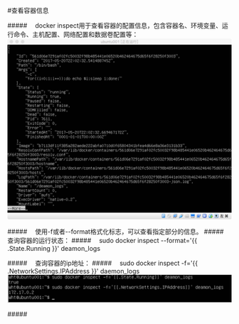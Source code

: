 #查看容器信息

#####&emsp; docker inspect用于查看容器的配置信息，包含容器名、环境变量、运行命令、主机配置、网络配置和数据卷配置等：
![](/assets/18.png)

#####&emsp; 使用-f或者--format格式化标志，可以查看指定部分的信息。
#####&emsp; 查询容器的运行状态：
#####&emsp; sudo docker inspect --format='\{{ .State.Running }}' deamon_logs

#####&emsp; 查询容器的ip地址：
#####&emsp; sudo docker inspect -f='\{{ .NetworkSettings.IPAddress }}' daemon_logs
![](/assets/19.png)

#####&emsp; 
